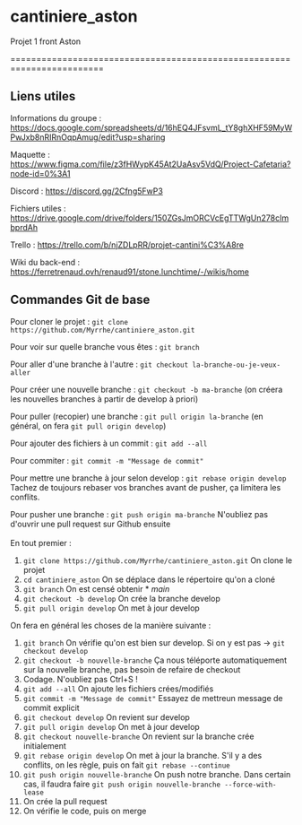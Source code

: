 # cantiniere_aston
Projet 1 front Aston

========================================================================

## Liens utiles

Informations du groupe : https://docs.google.com/spreadsheets/d/16hEQ4JFsvmL_tY8ghXHF59MyWPwJxb8nRIRnOqpAmug/edit?usp=sharing

Maquette : https://www.figma.com/file/z3fHWypK45At2UaAsv5VdQ/Project-Cafetaria?node-id=0%3A1

Discord : https://discord.gg/2Cfng5FwP3

Fichiers utiles : https://drive.google.com/drive/folders/150ZGsJmORCVcEgTTWgUn278cImbprdAh

Trello : https://trello.com/b/njZDLpRR/projet-cantini%C3%A8re

Wiki du back-end : https://ferretrenaud.ovh/renaud91/stone.lunchtime/-/wikis/home

## Commandes Git de base

Pour cloner le projet : `git clone https://github.com/Myrrhe/cantiniere_aston.git`

Pour voir sur quelle branche vous êtes : `git branch`

Pour aller d'une branche à l'autre : `git checkout la-branche-ou-je-veux-aller`

Pour créer une nouvelle branche : `git checkout -b ma-branche` (on créera les nouvelles branches à partir de develop à priori)

Pour puller (recopier) une branche : `git pull origin la-branche` (en général, on fera `git pull origin develop`)

Pour ajouter des fichiers à un commit : `git add --all`

Pour commiter : `git commit -m "Message de commit"`

Pour mettre une branche à jour selon develop : `git rebase origin develop` Tachez de toujours rebaser vos branches avant de pusher, ça limitera les conflits.

Pour pusher une branche : `git push origin ma-branche` N'oubliez pas d'ouvrir une pull request sur Github ensuite
\
\
En tout premier :

1) `git clone https://github.com/Myrrhe/cantiniere_aston.git` On clone le projet
2) `cd cantiniere_aston` On se déplace dans le répertoire qu'on a cloné
3) `git branch` On est censé obtenir * *main*
4) `git checkout -b develop` On crée la branche develop
5) `git pull origin develop` On met à jour develop


On fera en général les choses de la manière suivante :

1)  `git branch` On vérifie qu'on est bien sur develop. Si on y est pas -> `git checkout develop`
2)  `git checkout -b nouvelle-branche` Ça nous téléporte automatiquement sur la nouvelle branche, pas besoin de refaire de checkout
3)  Codage. N'oubliez pas Ctrl+S !
4)  `git add --all` On ajoute les fichiers crées/modifiés
5)  `git commit -m "Message de commit"` Essayez de mettreun message de commit explicit
6)  `git checkout develop` On revient sur develop
7)  `git pull origin develop` On met à jour develop
8)  `git checkout nouvelle-branche` On revient sur la branche crée initialement
9)  `git rebase origin develop` On met à jour la branche. S'il y a des conflits, on les règle, puis on fait `git rebase --continue`
10) `git push origin nouvelle-branche` On push notre branche. Dans certain cas, il faudra faire `git push origin nouvelle-branche --force-with-lease`
11) On crée la pull request
12) On vérifie le code, puis on merge
